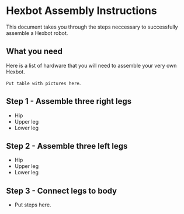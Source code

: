 # Hexbot Assembly Instructions

This document takes you through the steps neccessary to successfully assemble a Hexbot robot.

## What you need

Here is a list of hardware that you will need to assemble your very own Hexbot.

```Put table with pictures here```.

## Step 1 - Assemble three right legs

* Hip
* Upper leg
* Lower leg

## Step 2 - Assemble three left legs

* Hip
* Upper leg
* Lower leg

## Step 3 - Connect legs to body
* Put steps here.
